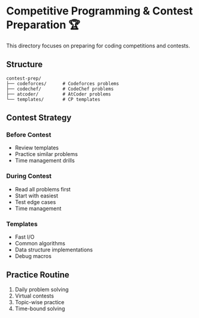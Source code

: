 # Competitive Programming & Contest Preparation 🏆

This directory focuses on preparing for coding competitions and contests.

## Structure

```
contest-prep/
├── codeforces/      # Codeforces problems
├── codechef/        # CodeChef problems
├── atcoder/         # AtCoder problems
└── templates/       # CP templates
```

## Contest Strategy

### Before Contest
- Review templates
- Practice similar problems
- Time management drills

### During Contest
- Read all problems first
- Start with easiest
- Test edge cases
- Time management

### Templates
- Fast I/O
- Common algorithms
- Data structure implementations
- Debug macros

## Practice Routine
1. Daily problem solving
2. Virtual contests
3. Topic-wise practice
4. Time-bound solving
